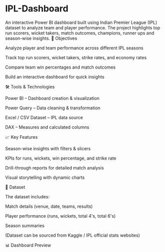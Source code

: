 # IPL-Dashboard
An interactive Power BI dashboard built using Indian Premier League (IPL) dataset to analyze team and player performance. The project highlights top run scorers, wicket takers, match outcomes, champions, runner ups and season-wise insights.
🎯 Objectives

Analyze player and team performance across different IPL seasons

Track top run scorers, wicket takers, strike rates, and economy rates

Compare team win percentages and match outcomes

Build an interactive dashboard for quick insights

🛠️ Tools & Technologies

Power BI – Dashboard creation & visualization

Power Query – Data cleaning & transformation

Excel / CSV Dataset – IPL data source

DAX – Measures and calculated columns

📈 Key Features

Season-wise insights with filters & slicers

KPIs for runs, wickets, win percentage, and strike rate

Drill-through reports for detailed match analysis

Visual storytelling with dynamic charts

📂 Dataset

The dataset includes:

Match details (venue, date, teams, results)

Player performance (runs, wickets, total 4's, total 6's)

Season summaries

(Dataset can be sourced from Kaggle / IPL official stats websites)

📊 Dashboard Preview

